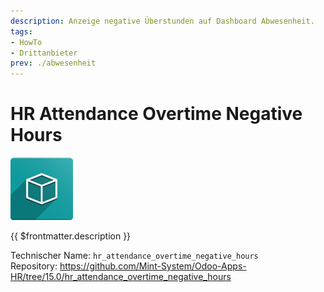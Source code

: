 ```yaml
---
description: Anzeige negative Überstunden auf Dashboard Abwesenheit.
tags:
- HowTo
- Drittanbieter
prev: ./abwesenheit
---
```

# HR Attendance Overtime Negative Hours
![icon_oms_box](assets/icon_oms_box.png)

{{ $frontmatter.description }}

Technischer Name: `hr_attendance_overtime_negative_hours`\
Repository: <https://github.com/Mint-System/Odoo-Apps-HR/tree/15.0/hr_attendance_overtime_negative_hours>
